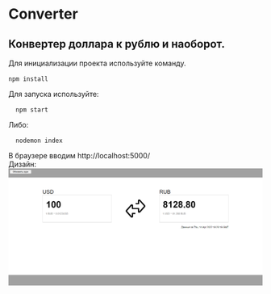 # Сonverter
## Конвертер доллара к рублю и наоборот.  
Для инициализации проекта используйте команду.  
``` console 
npm install  
```  
Для запуска используйте:
``` console 
  npm start
```  
Либо:
``` console 
  nodemon index
```  
В браузере вводим http://localhost:5000/  
Дизайн:
![Image text](https://github.com/Sabwoofer220W/Converter/blob/master/ex1.png)
